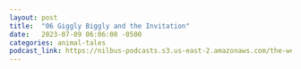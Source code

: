 ```yaml
---
layout: post
title:  "06 Giggly Biggly and the Invitation"
date:   2023-07-09 06:06:00 -0500
categories: animal-tales
podcast_link: https://nilbus-podcasts.s3.us-east-2.amazonaws.com/the-well-trained-mind/Animal%20Tales/06%20Giggly%20Biggly%20and%20the%20Invitation.mp3
---
```


